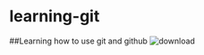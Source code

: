 # learning-git

##Learning how to use git and github
![download](https://user-images.githubusercontent.com/58719444/124257788-554b6780-db4a-11eb-94de-8d4ab24b956d.png)

